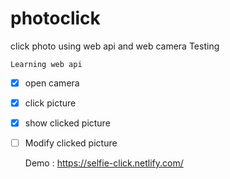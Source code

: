 # photoclick
click photo using web api and web camera
    Testing

	Learning web api

- [X] open camera
- [X] click picture
- [X] show clicked picture
- [ ] Modify clicked picture

	Demo : https://selfie-click.netlify.com/
